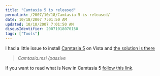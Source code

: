 ```yaml
---
title: "Camtasia 5 is released"
permalink: /2007/10/18/Camtasia-5-is-released/
date: 10/18/2007 7:01:50 AM
updated: 10/18/2007 7:01:50 AM
disqusIdentifier: 20071018070150
tags: ["Tools"]
---
```

I had a little issue to install [Camtasia 5](http://www.techsmith.com/camtasia.asp) on Vista and [the solution is there](http://techsmith.custhelp.com/cgi-bin/techsmith.cfg/php/enduser/std_adp.php?p_faqid=914&p_created=1166455546&p_sid=zg1L3rOi&p_accessibility=0&p_redirect=&p_lva=&p_sp=cF9zcmNoPSZwX3NvcnRfYnk9JnBfZ3JpZHNvcnQ9JnBfcm93X2NudD03NjcmcF9wcm9kcz0mcF9jYXRzPSZwX3B2PSZwX2N2PSZwX3NlYXJjaF90eXBlPWFuc3dlcnMuc2VhcmNoX25sJnBfcGFnZT0x&p_li=&p_topview=1)

> *Camtasia.msi /passive* 
<!-- more -->

If you want to read what is New in Camtasia 5 [follow this link](http://www.techsmith.com/camtasia/whatsnew.asp). 
